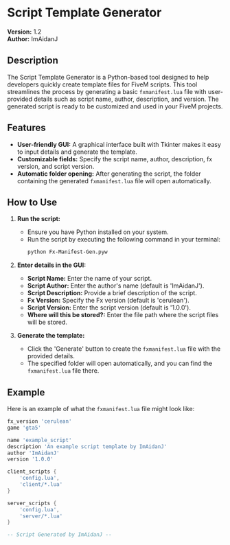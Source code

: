 # Script Template Generator

**Version:** 1.2  
**Author:** ImAidanJ

## Description

The Script Template Generator is a Python-based tool designed to help developers quickly create template files for FiveM scripts. This tool streamlines the process by generating a basic `fxmanifest.lua` file with user-provided details such as script name, author, description, and version. The generated script is ready to be customized and used in your FiveM projects.

## Features

- **User-friendly GUI:** A graphical interface built with Tkinter makes it easy to input details and generate the template.
- **Customizable fields:** Specify the script name, author, description, fx version, and script version.
- **Automatic folder opening:** After generating the script, the folder containing the generated `fxmanifest.lua` file will open automatically.

## How to Use

1. **Run the script:**
   - Ensure you have Python installed on your system.
   - Run the script by executing the following command in your terminal:
     ```bash
     python Fx-Manifest-Gen.pyw
     ```

2. **Enter details in the GUI:**
   - **Script Name:** Enter the name of your script.
   - **Script Author:** Enter the author's name (default is 'ImAidanJ').
   - **Script Description:** Provide a brief description of the script.
   - **Fx Version:** Specify the Fx version (default is 'cerulean').
   - **Script Version:** Enter the script version (default is '1.0.0').
   - **Where will this be stored?:** Enter the file path where the script files will be stored.

3. **Generate the template:**
   - Click the 'Generate' button to create the `fxmanifest.lua` file with the provided details.
   - The specified folder will open automatically, and you can find the `fxmanifest.lua` file there.

## Example

Here is an example of what the `fxmanifest.lua` file might look like:

```lua
fx_version 'cerulean'
game 'gta5'

name 'example_script'
description 'An example script template by ImAidanJ'
author 'ImAidanJ'
version '1.0.0'

client_scripts {
    'config.lua',
    'client/*.lua'
}

server_scripts {
    'config.lua',
    'server/*.lua'
}

-- Script Generated by ImAidanJ --
